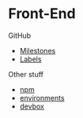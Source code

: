 # Front-End

GitHub
  - [Milestones](/github/milestones.md)
  - [Labels](./github/labels.md)

Other stuff
- [npm](./npm.md)
- [environments](../sysops/environments.md)
- [devbox](./devbox.md)
